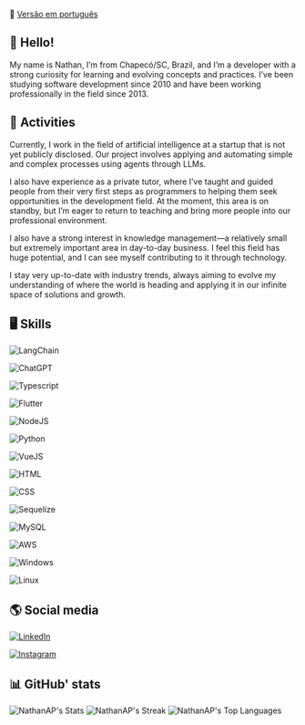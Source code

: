 📖 [Versão em português](https://github.com/NathanAP/NathanAP/blob/main/README.md)

## 👋 Hello!

My name is Nathan, I’m from Chapecó/SC, Brazil, and I’m a developer with a strong curiosity for learning and evolving concepts and practices. I’ve been studying software development since 2010 and have been working professionally in the field since 2013.

## 🚀 Activities

Currently, I work in the field of artificial intelligence at a startup that is not yet publicly disclosed. Our project involves applying and automating simple and complex processes using agents through LLMs.

I also have experience as a private tutor, where I’ve taught and guided people from their very first steps as programmers to helping them seek opportunities in the development field. At the moment, this area is on standby, but I’m eager to return to teaching and bring more people into our professional environment.

I also have a strong interest in knowledge management—a relatively small but extremely important area in day-to-day business. I feel this field has huge potential, and I can see myself contributing to it through technology.

I stay very up-to-date with industry trends, always aiming to evolve my understanding of where the world is heading and applying it in our infinite space of solutions and growth.

## 🖥️ Skills

![LangChain](https://img.shields.io/badge/langchain-1C3C3C?style=for-the-badge&logo=langchain&logoColor=white) 

![ChatGPT](https://img.shields.io/badge/ChatGPT-74aa9c?style=for-the-badge&logo=openai&logoColor=white)

![Typescript](https://img.shields.io/badge/TypeScript-007ACC?style=for-the-badge&logo=typescript&logoColor=white)

![Flutter](https://img.shields.io/badge/Flutter-02569B?style=for-the-badge&logo=flutter&logoColor=white)

![NodeJS](https://img.shields.io/badge/Node.js-43853D?style=for-the-badge&logo=node.js&logoColor=white)

![Python](https://img.shields.io/badge/Python-FFD43B?style=for-the-badge&logo=python&logoColor=blue)

![VueJS](https://img.shields.io/badge/Vue.js-35495E?style=for-the-badge&logo=vue.js&logoColor=4FC08D)

![HTML](https://img.shields.io/badge/HTML5-E34F26?style=for-the-badge&logo=html5&logoColor=white)

![CSS](https://img.shields.io/badge/CSS3-1572B6?style=for-the-badge&logo=css3&logoColor=white)

![Sequelize](https://img.shields.io/badge/sequelize-323330?style=for-the-badge&logo=sequelize&logoColor=blue)

![MySQL](https://img.shields.io/badge/MySQL-00000F?style=for-the-badge&logo=mysql&logoColor=white)

![AWS](https://img.shields.io/badge/Amazon_AWS-232F3E?style=for-the-badge&logo=amazon-aws&logoColor=white)

![Windows](https://img.shields.io/badge/Windows-017AD7?style=for-the-badge&logo=windows&logoColor=white)

![Linux](https://img.shields.io/badge/Linux-E34F26?style=for-the-badge&logo=linux&logoColor=black)

## 🌎 Social media

[![LinkedIn](https://img.shields.io/badge/LinkedIn-0077B5?style=for-the-badge&logo=linkedin&logoColor=white)](https://linkedin.com/in/linkednats)

[![Instagram](https://img.shields.io/badge/Instagram-E4405F?style=for-the-badge&logo=instagram&logoColor=white)](https://instagram.com/naatsgram) 

## 📊 GitHub' stats

![NathanAP's Stats](https://github-readme-stats.vercel.app/api?username=NathanAP&theme=vue-dark&show_icons=true&hide_border=false&count_private=true)
![NathanAP's Streak](https://github-readme-streak-stats.herokuapp.com/?user=NathanAP&theme=vue-dark&hide_border=false)
![NathanAP's Top Languages](https://github-readme-stats.vercel.app/api/top-langs/?username=NathanAP&theme=vue-dark&show_icons=true&hide_border=false&layout=compact)
